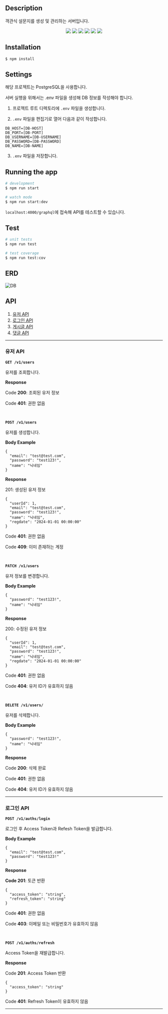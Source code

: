 ## Description

객관식 설문지를 생성 및 관리하는 서버입니다.

<p align="center">
  <img src ="https://img.shields.io/badge/TYPESCRIPT-3178C6.svg?&style=for-the-badge&logo=TypeScript&logoColor=white"/>
  <img src ="https://img.shields.io/badge/NESTJS-E0234E.svg?&style=for-the-badge&logo=NestJS&logoColor=white"/>
  <img src ="https://img.shields.io/badge/MYSQL-4479A1.svg?&style=for-the-badge&logo=MySQL&logoColor=white"/>
  <img src ="https://img.shields.io/badge/MYSQL-4479A1.svg?&style=for-the-badge&logo=MySQL&logoColor=white"/>
  <img src ="https://img.shields.io/badge/MYSQL-4479A1.svg?&style=for-the-badge&logo=MySQL&logoColor=white"/>
  <img src ="https://img.shields.io/badge/MYSQL-4479A1.svg?&style=for-the-badge&logo=MySQL&logoColor=white"/>
</p>

## Installation

```bash
$ npm install
```

## Settings

해당 프로젝트는 PostgreSQL을 사용합니다.

서버 실행을 위해서는 .env 파일을 생성해 DB 정보를 작성해야 합니다.

1. 프로젝트 루트 디렉토리에 `.env` 파일을 생성합니다.

2. `.env` 파일을 편집기로 열어 다음과 같이 작성합니다.
```
DB_HOST=[DB-HOST]
DB_PORT=[DB-PORT]
DB_USERNAME=[DB-USERNAME]
DB_PASSWORD=[DB-PASSWORD]
DB_NAME=[DB-NAME]
```

3. `.env` 파일을 저장합니다.

## Running the app

```bash
# development
$ npm run start

# watch mode
$ npm run start:dev
```

`localhost:4000/graphql`에 접속해 API를 테스트할 수 있습니다.

## Test

```bash
# unit tests
$ npm run test

# test coverage
$ npm run test:cov
```

## ERD

![DB](https://github.com/SD-PARK/survey/assets/97375357/a2eb119c-5999-495c-9ad8-e6c15372f351)

## API

1. [유저 API](#유저-API)
2. [로그인 API](#로그인-API)
3. [게시글 API](#게시글-API)
4. [댓글 API](#댓글-API)

---

### 유저 API
**`GET /v1/users`**

유저를 조회합니다.

**Response**

Code **200**: 조회된 유저 정보

Code **401**: 권한 없음

<br>

**`POST /v1/users`**

유저를 생성합니다.

**Body Example**
```
{
  "email": "test@test.com",
  "password": "test123!",
  "name": "닉네임"
}
```

**Response**

201: 생성된 유저 정보
```
{
  "userId": 1,
  "email": "test@test.com",
  "password": "test123!",
  "name": "닉네임",
  "regdate": "2024-01-01 00:00:00"
}
```

Code **401**: 권한 없음

Code **409**: 이미 존재하는 계정

<br>

**`PATCH /v1/users`**

유저 정보를 변경합니다.

**Body Example**
```
{
  "password": "test123!",
  "name": "닉네임"
}
```

**Response**

200: 수정된 유저 정보
```
{
  "userId": 1,
  "email": "test@test.com",
  "password": "test123!",
  "name": "닉네임",
  "regdate": "2024-01-01 00:00:00"
}
```

Code **401**: 권한 없음

Code **404**: 유저 ID가 유효하지 않음

<br>

**`DELETE /v1/users/`**

유저를 삭제합니다.

**Body Example**
```
{
  "password": "test123!",
  "name": "닉네임"
}
```

**Response**

Code **200**: 삭제 완료

Code **401**: 권한 없음

Code **404**: 유저 ID가 유효하지 않음

---

### 로그인 API

**`POST /v1/auths/login`**

로그인 후 Access Token과 Refesh Token을 발급합니다.

**Body Example**
```
{
  "email": "test@test.com",
  "password": "test123!"
}
```

**Response**

**Code 201**: 토큰 반환
```
{
  "access_token": "string",
  "refresh_token": "string"
}
```

Code **401**: 권한 없음

Code **403**: 이메일 또는 비밀번호가 유효하지 않음

<br>

**`POST /v1/auths/refresh`**

Access Token을 재발급합니다.

**Response**

Code **201**: Access Token 반환
```
{
  "access_token": "string"
}
```

Code **401**: Refresh Token이 유효하지 않음

---
